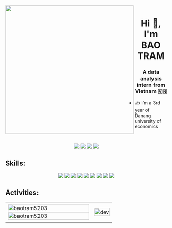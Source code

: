 <img align="left" width="400" src="https://github.githubassets.com/images/modules/profile/profile-first-repo.svg">
<h1 align="center">Hi 👋, I'm BAO TRAM</h1>
<p align="center">
  <h3 align="center">A data analysis intern from Vietnam 🇻🇳 </h3>
</p>


- ✍ I'm a 3rd year of Danang university of economics

<br />

<p align="center">
  <a href="[https://linkedin.com/in/tien-nhm](https://www.linkedin.com/in/tram-nguyen-bao-0b6748222)" target="_blank">
    <img src="https://img.icons8.com/fluent/48/000000/linkedin.png"/>
  </a>
  <a href="https://www.facebook.com/tram.nguyenbao.5203" alt="Facebook">
    <img src="https://img.icons8.com/fluent/48/000000/facebook-new.png" target="_blank" />
  </a> 
  <a href="https://github.com/baotram5203" alt="Github">
    <img src="https://img.icons8.com/fluent/48/000000/github.png"/>
  </a> 
  <a href="mailto:tramnguyenbao5203@gmail.com" alt="Email">
    <img src="https://img.icons8.com/fluent/48/000000/mailing.png"/>
  </a>
</p>

## Skills:
<p align="center">
  <img src="https://img.icons8.com/color/48/000000/microsoft-sql-server.png"/>
  <img src="https://img.icons8.com/color/48/000000/mysql-logo.png"/>
  <img src="https://img.icons8.com/icon/13441/python"/>
  <img src="https://img.icons8.com/icon/Fycm8TUhWmFU/c-sharp-logo"/>
  <img src="https://img.icons8.com/color/48/000000/git.png"/>
  <img src="https://img.icons8.com/color/48/000000/github-2.png"/>
  <img src="https://img.icons8.com/color/48/000000/visual-studio-code-2019.png"/>
  <img  src="https://img.icons8.com/icon/20909/html-5"/>
  <img src="https://img.icons8.com/icon/21278/css3"/>
</p>

## Activities:

<table style="width:100%;">
  <tr>
    <td>
      <img src="https://github-readme-stats.vercel.app/api/top-langs/?username=baotram5203&bg_color=FFFFFF00&text_color=179fa3&layout=compact&hide=CSS&langs_count=10&custom_title=Top%20ngôn%20ngữ%20được%20dùng" alt="baotram5203" width="100%"/>
      <img src="https://github-readme-stats.vercel.app/api?username=baotram5203&bg_color=FFFFFF00&text_color=179fa3&show_icons=true&count_private=true&include_all_commits=true&custom_title=Hoạt%20động%20trên%20Github" alt="baotram5203" width="100%"/>
    </td>
    <td>
      <p align="center"> 
        <img src="https://cdn.dribbble.com/users/1059583/screenshots/4171367/coding-freak.gif" alt="dev" width="100%"/>
      </p>
    </td>
  </tr>
</table>
